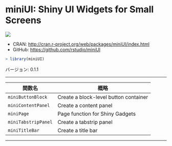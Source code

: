 

# miniUI: Shiny UI Widgets for Small Screens

[![](http://www.r-pkg.org/badges/version/miniUI)](http://cran.rstudio.com/web/packages/miniUI/index.html)

- CRAN: http://cran.r-project.org/web/packages/miniUI/index.html
- GitHub: https://github.com/rstudio/miniUI


```r
> library(miniUI)
```

バージョン: 0.1.1

-----



| 関数名 | 概略 |
|--------|------|
| `miniButtonBlock` | Create a block-level button container |
| `miniContentPanel` | Create a content panel |
| `miniPage` | Page function for Shiny Gadgets |
| `miniTabstripPanel` | Create a tabstrip panel |
| `miniTitleBar` | Create a title bar |

-----
